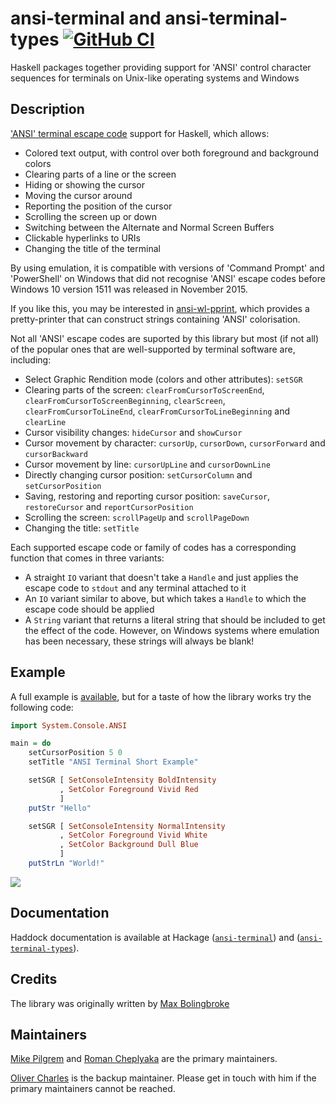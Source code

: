 ansi-terminal and ansi-terminal-types [![GitHub CI](https://github.com/UnkindPartition/ansi-terminal/workflows/CI/badge.svg)](https://github.com/UnkindPartition/ansi-terminal/actions)
=====================================

Haskell packages together providing support for 'ANSI' control character
sequences for terminals on Unix-like operating systems and Windows

Description
-----------

['ANSI' terminal escape code](http://en.wikipedia.org/wiki/ANSI_escape_sequences)
support for Haskell, which allows:
-   Colored text output, with control over both foreground and background
    colors
-   Clearing parts of a line or the screen
-   Hiding or showing the cursor
-   Moving the cursor around
-   Reporting the position of the cursor
-   Scrolling the screen up or down
-   Switching between the Alternate and Normal Screen Buffers
-   Clickable hyperlinks to URIs
-   Changing the title of the terminal

By using emulation, it is compatible with versions of 'Command Prompt' and
'PowerShell' on Windows that did not recognise 'ANSI' escape codes before
Windows 10 version 1511 was released in November 2015.

If you like this, you may be interested in
[ansi-wl-pprint](http://github.com/batterseapower/ansi-wl-pprint), which
provides a pretty-printer that can construct strings containing 'ANSI'
colorisation.

Not all 'ANSI' escape codes are suported by this library but most (if not
all) of the popular ones that are well-supported by terminal software are,
including:
-   Select Graphic Rendition mode (colors and other attributes): `setSGR`
-   Clearing parts of the screen: `clearFromCursorToScreenEnd`,
    `clearFromCursorToScreenBeginning`, `clearScreen`,
    `clearFromCursorToLineEnd`, `clearFromCursorToLineBeginning` and
    `clearLine`
-   Cursor visibility changes: `hideCursor` and `showCursor`
-   Cursor movement by character: `cursorUp`, `cursorDown`, `cursorForward` and
    `cursorBackward`
-   Cursor movement by line: `cursorUpLine` and `cursorDownLine`
-   Directly changing cursor position: `setCursorColumn` and `setCursorPosition`
-   Saving, restoring and reporting cursor position: `saveCursor`,
    `restoreCursor` and `reportCursorPosition`
-   Scrolling the screen: `scrollPageUp` and `scrollPageDown`
-   Changing the title: `setTitle`

Each supported escape code or family of codes has a corresponding
function that comes in three variants:

-   A straight `IO` variant that doesn't take a `Handle` and just applies the
    escape code to `stdout` and any terminal attached to it
-   An `IO` variant similar to above, but which takes a `Handle` to which the
    escape code should be applied
-   A `String` variant that returns a literal string that should be
    included to get the effect of the code. However, on Windows systems where
    emulation has been necessary, these strings will always be blank!

Example
-------

A full example is
[available](https://github.com/UnkindPartition/ansi-terminal/blob/master/ansi-terminal/app/Example.hs),
but for a taste of how the library works try the following code:

``` haskell
import System.Console.ANSI

main = do
    setCursorPosition 5 0
    setTitle "ANSI Terminal Short Example"

    setSGR [ SetConsoleIntensity BoldIntensity
           , SetColor Foreground Vivid Red
           ]
    putStr "Hello"

    setSGR [ SetConsoleIntensity NormalIntensity
           , SetColor Foreground Vivid White
           , SetColor Background Dull Blue
           ]
    putStrLn "World!"
```

![](https://raw.githubusercontent.com/feuerbach/ansi-terminal/master/example.png)

Documentation
-------------

Haddock documentation is available at Hackage
([`ansi-terminal`](http://hackage.haskell.org/packages/archive/ansi-terminal/latest/doc/html/System-Console-ANSI.html))
and
([`ansi-terminal-types`](http://hackage.haskell.org/packages/archive/ansi-terminal-types/latest/doc/html/System-Console-ANSI-Types.html)).

Credits
-------

The library was originally written by [Max Bolingbroke](https://github.com/batterseapower)

Maintainers
-----------

[Mike Pilgrem](https://github.com/mpilgrem) and [Roman Cheplyaka](https://github.com/UnkindPartition) are the primary maintainers.

[Oliver Charles](https://github.com/ocharles) is the backup maintainer. Please
get in touch with him if the primary maintainers cannot be reached.
